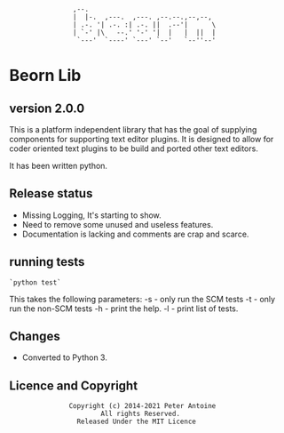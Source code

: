 
                    ,--.
                    |  |-.  ,---.  ,---. ,--.--.,--,--,
                    | .-. '| .-. :| .-. ||  .--'|      \
                    | `-' |\   --.' '-' '|  |   |  ||  |
                     `---'  `----' `---' `--'   `--''--'

# Beorn Lib #
## version 2.0.0 ##

This is a platform independent library that has the goal of supplying components for supporting
text editor plugins. It is designed to allow for coder oriented text plugins to be build and
ported other text editors.

It has been written python.

## Release status ##
- Missing Logging, It's starting to show.
- Need to remove some unused and useless features.
- Documentation is lacking and comments are crap and scarce.

## running tests ##

    `python test`

This takes the following parameters:
    -s       - only run the SCM tests
    -t       - only run the non-SCM tests
    -h       - print the help.
    -l       - print list of tests.

## Changes ##

- Converted to Python 3.

## Licence and Copyright ##
                   Copyright (c) 2014-2021 Peter Antoine
                           All rights Reserved.
                     Released Under the MIT Licence
